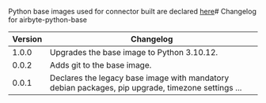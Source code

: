 Python base images used for connector built are declared [here](https://github.com/airbytehq/airbyte/blob/8328c9dd89f6417295a20f7c0f5b823a2f02ee8e/airbyte-ci/connectors/pipelines/pipelines/builds/base_images/python.py)# Changelog for airbyte-python-base

|Version|                                            Changelog                                            |
|-------|-------------------------------------------------------------------------------------------------|
| 1.0.0 |                            Upgrades the base image to Python 3.10.12.                           |
| 0.0.2 |                                   Adds git to the base image.                                   |
| 0.0.1 |Declares the legacy base image with mandatory debian packages, pip upgrade, timezone settings ...|